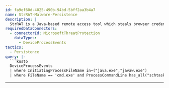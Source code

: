 ```yaml
---
id: fa9ef60d-4025-490b-94bd-5bff2aa3b4a7
name: StrRAT-Malware-Persistence
description: |
  StrRAT is a Java-based remote access tool which steals browser credentials, logs keystrokes and take remote control of infected systems. It also has a module to download additional payload onto to the infected machine based on C2 server command. Additionally, this threat also has a ransomware encryption/decryption module which appends .crimson extension.
requiredDataConnectors:
  - connectorId: MicrosoftThreatProtection
    dataTypes:
      - DeviceProcessEvents
tactics:
  - Persistence
query: |-
  ```kusto
  DeviceProcessEvents
  | where InitiatingProcessFileName in~("java.exe","javaw.exe")
  | where FileName == 'cmd.exe' and ProcessCommandLine has_all("schtasks /create", "tn Skype")
  ```
---
```


